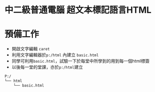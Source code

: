 # 中二級普通電腦 超文本標記語言HTML

# 預備工作
- 開啟文字編輯 `caret`
- 利用文字編輯器於`p:/html` 內建立 `basic.html`
- 同學可利用`basic.html`，試驗一下於每堂中所學到的用到每一個html標簽
- 以後每一堂的堂課，亦於`p:/html`建立

``` txt
P:/
└── html
    └── basic.html
```
